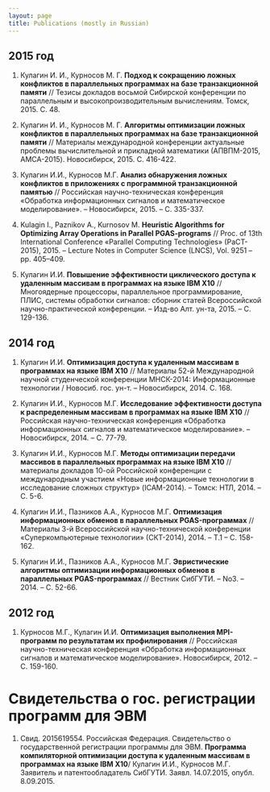 ```yaml
---
layout: page
title: Publications (mostly in Russian)
---
```


## 2015 год

1. Кулагин И. И., Курносов М. Г. **Подход к сокращению ложных конфликтов в параллельных программах на базе транзакционной памяти** // Тезисы докладов восьмой Сибирской конференции по параллельным и высокопроизводительным вычислениям. Томск, 2015. С. 48.

2. Кулагин И. И., Курносов М. Г. **Алгоритмы оптимизации ложных конфликтов в параллельных программах на базе транзакционной памяти** // Материалы международной конференции актуальные проблемы вычислительной и прикладной математики (АПВПМ-2015, AMCA-2015). Новосибирск, 2015. С. 416-422.

3. Кулагин И.И., Курносов М.Г. **Анализ обнаружения ложных конфликтов в приложениях с программной транзакционной памятью** // Российская научно-техническая конференция «Обработка информационных сигналов и математическое моделирование». – Новосибирск, 2015. – С. 335-337.

4. Kulagin I., Paznikov A., Kurnosov M. **Heuristic Algorithms for Optimizing Array Operations in Parallel PGAS-programs** // Proc. of 13th International Conference «Parallel Computing Technologies» (PaCT-2015), 2015. – Lecture Notes in Computer Science (LNCS), Vol. 9251 – pp. 405–409.

5. Кулагин И.И. **Повышение эффективности циклического доступа к удаленным массивам в программах на языке IBM X10** // Многоядерные процессоры, параллельное программирование, ПЛИС, системы обработки сигналов: сборник статей Всероссийской научно-практической конференции. – Изд-во Алт. ун-та, 2015. – С. 129-136.

## 2014 год

1. Кулагин И.И. **Оптимизация доступа к удаленным массивам в программах на языке IBM X10** // Материалы 52-й Международной научной студенческой конференции МНСК-2014: Информационные технологии / Новосиб. гос. ун-т. – Новосибирск, 2014. С. 168.

2. Кулагин И.И., Курносов М.Г. **Исследование эффективности доступа к распределенным массивам в программах на языке IBM X10** // Российская научно-техническая конференция «Обработка информационных сигналов и математическое моделирование». – Новосибирск, 2014. – С. 77-79.

3. Кулагин И.И., Курносов М.Г. **Методы оптимизации передачи массивов в параллельных программах на языке IBM X10** // материалы докладов 10-ой Российской конференции с международным участием «Новые информационные технологии в исследование сложных структур» (ICAM-2014). – Томск: НТЛ, 2014. – С. 5-6.

4. Кулагин И.И., Пазников А.А., Курносов М.Г. **Оптимизация информационных обменов в параллельных PGAS-программах** // Материалы 3-й Всероссийской научно-технической конференции «Суперкомпьютерные технологии» (СКТ-2014), 2014. – Т.1 – С. 158-162.

5. Кулагин И.И., Пазников А.А., Курносов М.Г. **Эвристические алгоритмы оптимизации информационных обменов в параллельных PGAS-программах** // Вестник СибГУТИ. – No3. – 2014. – С. 52-66.

## 2012 год
1. Курносов М.Г., Кулагин И.И. **Оптимизация выполнения MPI-программ по результатам их профилирования** // Российская научно-техническая конференция «Обработка информационных сигналов и математическое моделирование». Новосибирск, 2012. – С. 159-160.

# Свидетельства о гос. регистрации программ для ЭВМ
1. Свид. 2015619554. Российская Федерация. Свидетельство о государственной регистрации программы для ЭВМ. **Программа компиляторной оптимизации доступа к удаленным массивам в программах на языке IBM X10**/ Кулагин И.И., Курносов М.Г. Заявитель и патентообладатель СибГУТИ. Заявл. 14.07.2015, опубл. 8.09.2015.